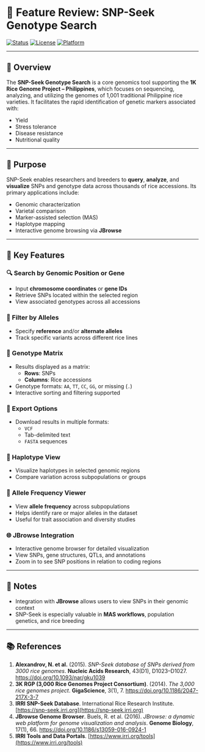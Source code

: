 # 🌾 Feature Review: SNP-Seek Genotype Search

[![Status](https://img.shields.io/badge/status-active-brightgreen.svg)](#)
[![License](https://img.shields.io/badge/license-MIT-blue.svg)](#license)
[![Platform](https://img.shields.io/badge/platform-web%20%7C%20API-blueviolet.svg)](#)

---

## 🌾 Overview

The **SNP-Seek Genotype Search** is a core genomics tool supporting the **1K Rice Genome Project – Philippines**, which focuses on sequencing, analyzing, and utilizing the genomes of 1,001 traditional Philippine rice varieties. It facilitates the rapid identification of genetic markers associated with:

- Yield  
- Stress tolerance  
- Disease resistance  
- Nutritional quality  

---

## 🔬 Purpose

SNP-Seek enables researchers and breeders to **query**, **analyze**, and **visualize** SNPs and genotype data across thousands of rice accessions. Its primary applications include:

- Genomic characterization  
- Varietal comparison  
- Marker-assisted selection (MAS)  
- Haplotype mapping  
- Interactive genome browsing via **JBrowse**  

---

## 🚀 Key Features

### 🔍 Search by Genomic Position or Gene
- Input **chromosome coordinates** or **gene IDs**  
- Retrieve SNPs located within the selected region  
- View associated genotypes across all accessions  

### 🎯 Filter by Alleles
- Specify **reference** and/or **alternate alleles**  
- Track specific variants across different rice lines  

### 🧬 Genotype Matrix
- Results displayed as a matrix:  
  - **Rows**: SNPs  
  - **Columns**: Rice accessions  
- Genotype formats: `AA`, `TT`, `CC`, `GG`, or missing (`.`)  
- Interactive sorting and filtering supported  

### 📁 Export Options
- Download results in multiple formats:  
  - `VCF`  
  - Tab-delimited text  
  - `FASTA` sequences  

### 🧩 Haplotype View
- Visualize haplotypes in selected genomic regions  
- Compare variation across subpopulations or groups  

### 🧬 Allele Frequency Viewer
- View **allele frequency** across subpopulations  
- Helps identify rare or major alleles in the dataset  
- Useful for trait association and diversity studies  

### 🌐 JBrowse Integration
- Interactive genome browser for detailed visualization  
- View SNPs, gene structures, QTLs, and annotations  
- Zoom in to see SNP positions in relation to coding regions  

---

## 📌 Notes
- Integration with **JBrowse** allows users to view SNPs in their genomic context  
- SNP-Seek is especially valuable in **MAS workflows**, population genetics, and rice breeding  

---

## 📚 References

1. **Alexandrov, N. et al.** (2015). *SNP-Seek database of SNPs derived from 3000 rice genomes*. **Nucleic Acids Research**, 43(D1), D1023–D1027. https://doi.org/10.1093/nar/gku1039  
2. **3K RGP (3,000 Rice Genomes Project Consortium)**. (2014). *The 3,000 rice genomes project*. **GigaScience**, 3(1), 7. https://doi.org/10.1186/2047-217X-3-7  
3. **IRRI SNP-Seek Database**. International Rice Research Institute. [https://snp-seek.irri.org](https://snp-seek.irri.org)  
4. **JBrowse Genome Browser**. Buels, R. et al. (2016). *JBrowse: a dynamic web platform for genome visualization and analysis*. **Genome Biology**, 17(1), 66. https://doi.org/10.1186/s13059-016-0924-1  
5. **IRRI Tools and Data Portals**. [https://www.irri.org/tools](https://www.irri.org/tools)

